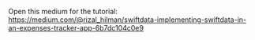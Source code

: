 Open this medium for the tutorial: https://medium.com/@rizal_hilman/swiftdata-implementing-swiftdata-in-an-expenses-tracker-app-6b7dc104c0e9
